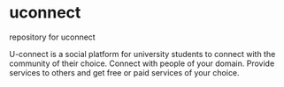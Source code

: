 # uconnect
repository for uconnect

U-connect is a social platform for university students to connect with the community of their choice.
Connect with people of your domain. Provide services to others and get free or paid services of your choice.
